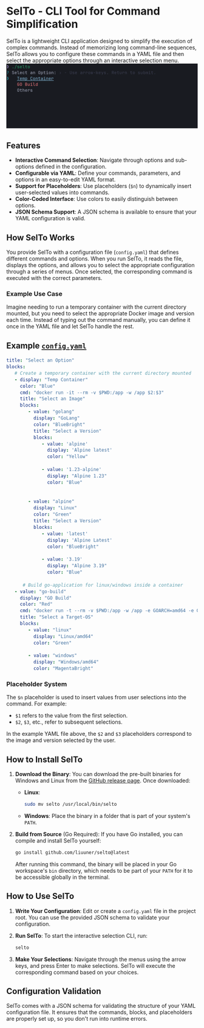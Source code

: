 # SelTo - CLI Tool for Command Simplification

SelTo is a lightweight CLI application designed to simplify the execution of complex commands. Instead of memorizing long command-line sequences, SelTo allows you to configure these commands in a YAML file and then select the appropriate options through an interactive selection menu.
![Selto in use](selto.gif)

## Features

- **Interactive Command Selection**: Navigate through options and sub-options defined in the configuration.
- **Configurable via YAML**: Define your commands, parameters, and options in an easy-to-edit YAML format.
- **Support for Placeholders**: Use placeholders (`$n`) to dynamically insert user-selected values into commands.
- **Color-Coded Interface**: Use colors to easily distinguish between options.
- **JSON Schema Support**: A JSON schema is available to ensure that your YAML configuration is valid.

## How SelTo Works

You provide SelTo with a configuration file (`config.yaml`) that defines different commands and options. When you run SelTo, it reads the file, displays the options, and allows you to select the appropriate configuration through a series of menus. Once selected, the corresponding command is executed with the correct parameters.

### Example Use Case

Imagine needing to run a temporary container with the current directory mounted, but you need to select the appropriate Docker image and version each time. Instead of typing out the command manually, you can define it once in the YAML file and let SelTo handle the rest.

## Example [`config.yaml`](config.yaml)

```yaml
title: "Select an Option"
blocks:
   # Create a temporary container with the current directory mounted
   - display: "Temp Container"
     color: "Blue"
     cmd: "docker run -it --rm -v $PWD:/app -w /app $2:$3"
     title: "Select an Image"
     blocks:
        - value: "golang"
          display: "GoLang"
          color: "BlueBright"
          title: "Select a Version"
          blocks:
             - value: 'alpine'
               display: 'Alpine latest'
               color: "Yellow"

             - value: '1.23-alpine'
               display: "Alpine 1.23"
               color: "Blue"


        - value: "alpine"
          display: "Linux"
          color: "Green"
          title: "Select a Version"
          blocks:
             - value: 'latest'
               display: 'Alpine Latest'
               color: "BlueBright"

             - value: '3.19'
               display: "Alpine 3.19"
               color: "Blue"

      # Build go-application for linux/windows inside a container
   - value: "go-build"
     display: "GO Build"
     color: "Red"
     cmd: "docker run -t --rm -v $PWD:/app -w /app -e GOARCH=amd64 -e GOOS=$2 golang:alpine go build"
     title: "Select a Target-OS"
     blocks:
        - value: "linux"
          display: "Linux/amd64"
          color: "Green"

        - value: "windows"
          display: "Windows/amd64"
          color: "MagentaBright"
```

### Placeholder System

The `$n` placeholder is used to insert values from user selections into the command. For example:
- `$1` refers to the value from the first selection.
- `$2`, `$3`, etc., refer to subsequent selections.

In the example YAML file above, the `$2` and `$3` placeholders correspond to the image and version selected by the user.

## How to Install SelTo

1. **Download the Binary**:
   You can download the pre-built binaries for Windows and Linux from the [GitHub release page](https://github.com/liuuner/selto/releases). Once downloaded:

    - **Linux**:
      ```bash
      sudo mv selto /usr/local/bin/selto
      ```
    - **Windows**:
      Place the binary in a folder that is part of your system's `PATH`.

2. **Build from Source** (Go Required):
   If you have Go installed, you can compile and install SelTo yourself:
   ```bash
   go install github.com/liuuner/selto@latest
   ```
   After running this command, the binary will be placed in your Go workspace's `bin` directory, which needs to be part of your `PATH` for it to be accessible globally in the terminal.

## How to Use SelTo

1. **Write Your Configuration**:
   Edit or create a `config.yaml` file in the project root. You can use the provided JSON schema to validate your configuration.

2. **Run SelTo**:
   To start the interactive selection CLI, run:

   ```bash
   selto
   ```

3. **Make Your Selections**:
   Navigate through the menus using the arrow keys, and press Enter to make selections. SelTo will execute the corresponding command based on your choices.

## Configuration Validation

SelTo comes with a JSON schema for validating the structure of your YAML configuration file. It ensures that the commands, blocks, and placeholders are properly set up, so you don't run into runtime errors.